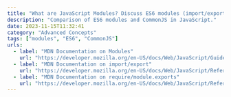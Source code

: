 ```yaml
---
title: "What are JavaScript Modules? Discuss ES6 modules (import/export) vs CommonJS (require/module.exports)."
description: "Comparison of ES6 modules and CommonJS in JavaScript."
date: 2023-11-15T11:32:41
category: "Advanced Concepts"
tags: ["modules", "ES6", "CommonJS"]
urls:
  - label: "MDN Documentation on Modules"
    url: "https://developer.mozilla.org/en-US/docs/Web/JavaScript/Guide/Modules"
  - label: "MDN Documentation on import/export"
    url: "https://developer.mozilla.org/en-US/docs/Web/JavaScript/Reference/Statements/import"
  - label: "MDN Documentation on require/module.exports"
    url: "https://developer.mozilla.org/en-US/docs/Web/JavaScript/Reference/Statements/require"
---
```

     